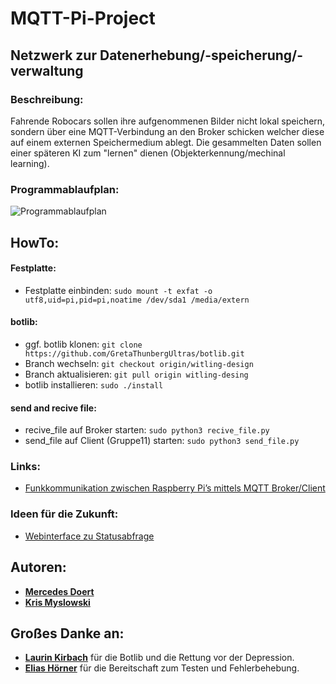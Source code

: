 # MQTT-Pi-Project
## Netzwerk zur Datenerhebung/-speicherung/-verwaltung

### Beschreibung:
Fahrende Robocars sollen ihre aufgenommenen Bilder nicht lokal speichern, sondern über eine MQTT-Verbindung an den Broker schicken welcher diese auf einem externen Speichermedium ablegt. Die gesammelten Daten sollen einer späteren KI zum "lernen" dienen (Objekterkennung/mechinal learning).

### Programmablaufplan:
![Programmablaufplan](https://i.ibb.co/w605N3B/Broker.png)

## HowTo:

#### Festplatte:
- Festplatte einbinden:  `sudo mount -t exfat -o utf8,uid=pi,pid=pi,noatime /dev/sda1 /media/extern`

#### botlib:
- ggf. botlib klonen:  `git clone https://github.com/GretaThunbergUltras/botlib.git`
- Branch wechseln:  `git checkout origin/witling-design`
- Branch aktualisieren: `git pull origin witling-desing`
- botlib installieren:  `sudo ./install`

#### send and recive file:
- recive_file auf Broker starten: `sudo python3 recive_file.py`
- send_file auf Client (Gruppe11) starten:  `sudo python3 send_file.py`

### Links:
- [Funkkommunikation zwischen Raspberry Pi’s mittels MQTT Broker/Client](https://tutorials-raspberrypi.de/datenaustausch-raspberry-pi-mqtt-broker-client/)

### Ideen für die Zukunft:
- [Webinterface zu Statusabfrage](https://github.com/fabaff/mqtt-panel)


## Autoren:
* __[Mercedes Doert](https://github.com/CEDY20)__
* __[Kris Myslowski](https://github.com/Nutzernam3)__

## Großes Danke an:
* __[Laurin Kirbach](https://github.com/witling)__
für die Botlib und die Rettung vor der Depression.
* __[Elias Hörner](https://github.com/eliaspr)__
für die Bereitschaft zum Testen und Fehlerbehebung.







